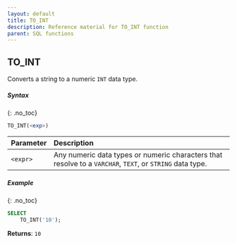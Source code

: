 ```yaml
---
layout: default
title: TO_INT
description: Reference material for TO_INT function
parent: SQL functions
---
```


## TO\_INT

Converts a string to a numeric `INT` data type.

##### Syntax
{: .no_toc}

```sql
TO_INT(<exp>)
```

| Parameter | Description                                                                                              |
| :--------- | :-------------------------------------------------------------------------------------------------------- |
| `<expr>`  | Any numeric data types or numeric characters that resolve to a `VARCHAR`, `TEXT`, or `STRING` data type. |

##### Example
{: .no_toc}

```sql
SELECT
	TO_INT('10');
```

**Returns**: `10`
